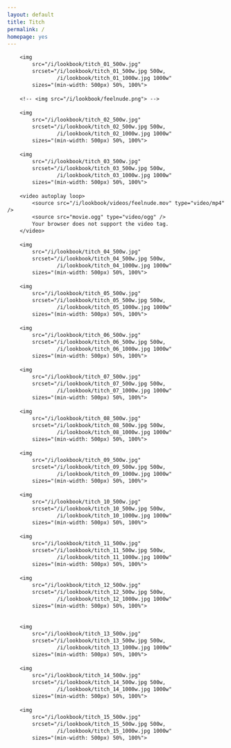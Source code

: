 ```yaml
---
layout: default
title: Titch
permalink: /
homepage: yes
---
```

<section class="lookbook">
	
			
		<img
			src="/i/lookbook/titch_01_500w.jpg"
			srcset="/i/lookbook/titch_01_500w.jpg 500w,
					/i/lookbook/titch_01_1000w.jpg 1000w"
			sizes="(min-width: 500px) 50%, 100%">

		<!-- <img src="/i/lookbook/feelnude.png"> -->

		<img 
			src="/i/lookbook/titch_02_500w.jpg"
			srcset="/i/lookbook/titch_02_500w.jpg 500w,
					/i/lookbook/titch_02_1000w.jpg 1000w"
			sizes="(min-width: 500px) 50%, 100%">

		<img 
			src="/i/lookbook/titch_03_500w.jpg"
			srcset="/i/lookbook/titch_03_500w.jpg 500w,
					/i/lookbook/titch_03_1000w.jpg 1000w"
			sizes="(min-width: 500px) 50%, 100%">

		<video autoplay loop>
			<source src="/i/lookbook/videos/feelnude.mov" type="video/mp4" />
			<source src="movie.ogg" type="video/ogg" />
			Your browser does not support the video tag.
		</video>
			
		<img 
			src="/i/lookbook/titch_04_500w.jpg"
			srcset="/i/lookbook/titch_04_500w.jpg 500w,
					/i/lookbook/titch_04_1000w.jpg 1000w"
			sizes="(min-width: 500px) 50%, 100%">

		<img 
			src="/i/lookbook/titch_05_500w.jpg"
			srcset="/i/lookbook/titch_05_500w.jpg 500w,
					/i/lookbook/titch_05_1000w.jpg 1000w"
			sizes="(min-width: 500px) 50%, 100%">

		<img 
			src="/i/lookbook/titch_06_500w.jpg"
			srcset="/i/lookbook/titch_06_500w.jpg 500w,
					/i/lookbook/titch_06_1000w.jpg 1000w"
			sizes="(min-width: 500px) 50%, 100%">

		<img 
			src="/i/lookbook/titch_07_500w.jpg"
			srcset="/i/lookbook/titch_07_500w.jpg 500w,
					/i/lookbook/titch_07_1000w.jpg 1000w"
			sizes="(min-width: 500px) 50%, 100%">

		<img 
			src="/i/lookbook/titch_08_500w.jpg"
			srcset="/i/lookbook/titch_08_500w.jpg 500w,
					/i/lookbook/titch_08_1000w.jpg 1000w"
			sizes="(min-width: 500px) 50%, 100%">

		<img 
			src="/i/lookbook/titch_09_500w.jpg"
			srcset="/i/lookbook/titch_09_500w.jpg 500w,
					/i/lookbook/titch_09_1000w.jpg 1000w"
			sizes="(min-width: 500px) 50%, 100%">

		<img 
			src="/i/lookbook/titch_10_500w.jpg"
			srcset="/i/lookbook/titch_10_500w.jpg 500w,
					/i/lookbook/titch_10_1000w.jpg 1000w"
			sizes="(min-width: 500px) 50%, 100%">

		<img 
			src="/i/lookbook/titch_11_500w.jpg"
			srcset="/i/lookbook/titch_11_500w.jpg 500w,
					/i/lookbook/titch_11_1000w.jpg 1000w"
			sizes="(min-width: 500px) 50%, 100%">

		<img 
			src="/i/lookbook/titch_12_500w.jpg"
			srcset="/i/lookbook/titch_12_500w.jpg 500w,
					/i/lookbook/titch_12_1000w.jpg 1000w"
			sizes="(min-width: 500px) 50%, 100%">

		
		<img 
			src="/i/lookbook/titch_13_500w.jpg"
			srcset="/i/lookbook/titch_13_500w.jpg 500w,
					/i/lookbook/titch_13_1000w.jpg 1000w"
			sizes="(min-width: 500px) 50%, 100%">

		<img 
			src="/i/lookbook/titch_14_500w.jpg"
			srcset="/i/lookbook/titch_14_500w.jpg 500w,
					/i/lookbook/titch_14_1000w.jpg 1000w"
			sizes="(min-width: 500px) 50%, 100%">

		<img 
			src="/i/lookbook/titch_15_500w.jpg"
			srcset="/i/lookbook/titch_15_500w.jpg 500w,
					/i/lookbook/titch_15_1000w.jpg 1000w"
			sizes="(min-width: 500px) 50%, 100%">

</section>